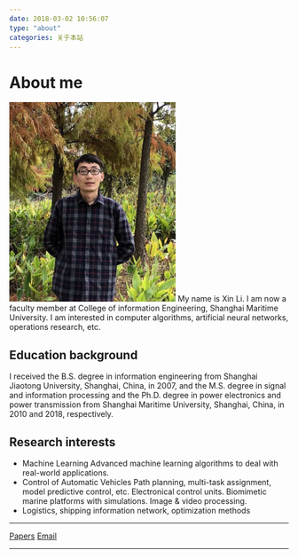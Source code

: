 ```yaml
---
date: 2018-03-02 10:56:07
type: "about"
categories: 关于本站
---
```

# About me

<img src="/images/photo.lx.github.io.jpg" class="floatpic" width="300" height="360">
My name is Xin Li. I am now a faculty member at College of information Engineering, Shanghai Maritime University. I am interested in computer algorithms, artificial neural networks, operations research, etc. 
<!-- ![photo_1](/images/photo.jpg) -->

<!--and deep learning based algorithms, -->

## Education background

I received the B.S. degree in information engineering from Shanghai Jiaotong University, Shanghai, China, in 2007, and the M.S. degree in signal and information processing and the Ph.D. degree in power electronics and power transmission from Shanghai Maritime University, Shanghai, China, in 2010 and 2018, respectively. 

## Research interests

- Machine Learning 
  Advanced machine learning algorithms to deal with real-world applications.
- Control of Automatic Vehicles
  Path planning, multi-task assignment, model predictive control, etc. 
  Electronical control units. 
  Biomimetic marine platforms with simulations. 
  Image & video processing. 
- Logistics, shipping information network, optimization methods


-----

[Papers](https://ayawaya2014.github.io/Publications/)
[Email](mailto:lixin850224@163.com)

<!-- Deprecated blog: http://shmtuee.vicp.net (2015-2018) -->
<!-- Email: [lixin850224@163.com](mailto:lixin850224@163.com) -->

------
